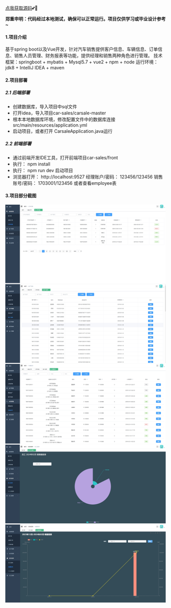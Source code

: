 [点我获取源码](https://x-x.fun/e/CZ145a10f2p3I)💕🤞

**郑重申明：代码经过本地测试，确保可以正常运行。项目仅供学习或毕业设计参考~**

#### 1.项目介绍
基于spring boot以及Vue开发，针对汽车销售提供客户信息、车辆信息、订单信息、销售人员管理、财务报表等功能，提供经理和销售两种角色进行管理。
技术框架：springboot + mybatis + Mysql5.7 + vue2 + npm + node
运行环境：jdk8 + IntelliJ IDEA + maven

#### 2.项目部署
##### 2.1 后端部署

- 创建数据库，导入项目中sql文件
- 打开idea，导入项目car-sales/carsale-master
- 根本本地数据库环境，修改配置文件中的数据库连接 src/main/resources/application.yml
- 启动项目，或者打开 CarsaleApplication.java运行

##### 2.2 前端部署

- 通过前端开发IDE工具，打开前端项目car-sales/front
- 执行： npm install
- 执行： npm run dev 启动项目
- 浏览器打开： http://localhost:9527  经理账户/密码： 123456/123456  销售账号/密码： 1703001/123456  或者查看employee表

#### 3.项目部分截图
![输入图片说明](1.png)
![输入图片说明](2.png)
![输入图片说明](3.png)![输入图片说明](4.png)![输入图片说明](5.png)